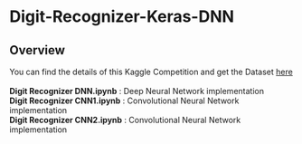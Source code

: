 # Digit-Recognizer-Keras-DNN

## Overview
You can find the details of this Kaggle Competition and get the Dataset [here](https://www.kaggle.com/c/digit-recognizer)
<br>
<br>
__Digit Recognizer DNN.ipynb__     :     Deep Neural Network implementation
<br>
__Digit Recognizer CNN1.ipynb__    :     Convolutional Neural Network implementation
<br>
__Digit Recognizer CNN2.ipynb__    :     Convolutional Neural Network implementation
